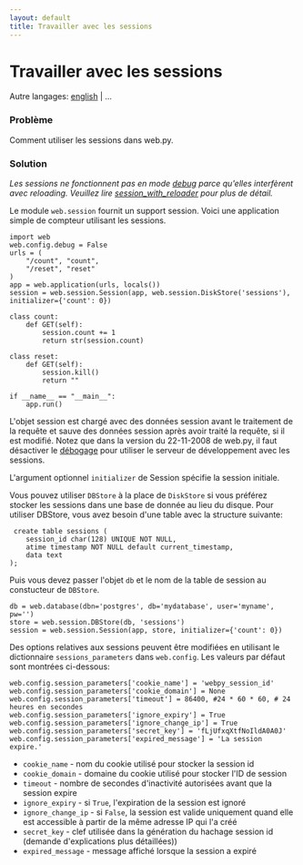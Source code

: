 ```yaml
---
layout: default
title: Travailler avec les sessions
---
```


# Travailler avec les sessions

Autre langages: [english](/../sessions) | ...

### Problème

Comment utiliser les sessions dans web.py.

### Solution

*Les sessions ne fonctionnent pas en mode [debug](/tutorial3.fr#debug) parce qu'elles interfèrent avec reloading. Veuillez lire [session_with_reloader](/session_with_reloader) pour plus de détail.*

Le module `web.session` fournit un support session. Voici une application simple de compteur utilisant les sessions.

    import web
    web.config.debug = False
    urls = (
        "/count", "count",
        "/reset", "reset"
    )
    app = web.application(urls, locals())
    session = web.session.Session(app, web.session.DiskStore('sessions'), initializer={'count': 0})

    class count:
        def GET(self):
            session.count += 1
            return str(session.count)

    class reset:
        def GET(self):
            session.kill()
            return ""

    if __name__ == "__main__":
        app.run()

L'objet session est chargé avec des données session avant le traitement de la requête et sauve des données session après avoir traité la requête, si il est modifié. Notez que dans la version du 22-11-2008 de web.py, il faut désactiver le [débogage](/tutorial3.fr#debug) pour utiliser le serveur de développement avec les sessions.

L'argument optionnel `initializer` de Session spécifie la session initiale.


Vous pouvez utiliser `DBStore` à la place de `DiskStore` si vous préférez stocker les sessions dans une base de donnée au lieu du disque. Pour utiliser DBStore, vous avez besoin d'une table avec la structure suivante:

     create table sessions (
        session_id char(128) UNIQUE NOT NULL,
        atime timestamp NOT NULL default current_timestamp,
        data text
    );

Puis vous devez passer l'objet `db` et le nom de la table de session au constucteur de `DBStore`.

    db = web.database(dbn='postgres', db='mydatabase', user='myname', pw='')
    store = web.session.DBStore(db, 'sessions')
    session = web.session.Session(app, store, initializer={'count': 0})


Des options relatives aux sessions peuvent être modifiées en utilisant le dictionnaire `sessions_parameters` dans `web.config`. Les valeurs par défaut sont montrées ci-dessous:

    web.config.session_parameters['cookie_name'] = 'webpy_session_id'
    web.config.session_parameters['cookie_domain'] = None
    web.config.session_parameters['timeout'] = 86400, #24 * 60 * 60, # 24 heures en secondes
    web.config.session_parameters['ignore_expiry'] = True
    web.config.session_parameters['ignore_change_ip'] = True
    web.config.session_parameters['secret_key'] = 'fLjUfxqXtfNoIldA0A0J'
    web.config.session_parameters['expired_message'] = 'La session expire.'

 * `cookie_name` - nom du cookie utilisé pour stocker la session id
 * `cookie_domain` - domaine du cookie utilisé pour stocker l'ID de session
 * `timeout` - nombre de secondes d'inactivité autorisées avant que la session expire
 * `ignore_expiry` - si `True`, l'expiration de la session est ignoré
 * `ignore_change_ip` - si `False`, la session est valide uniquement quand elle est accessible à partir de la même adresse IP qui l'a créé
 * `secret_key`       - clef utilisée dans la génération du hachage session id (demande d'explications plus détaillées))
 * `expired_message`  - message affiché lorsque la session a expiré
